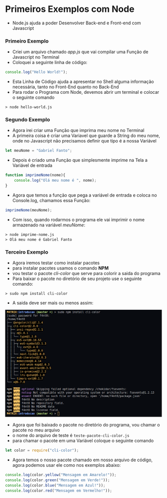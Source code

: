 # Primeiros Exemplos com Node

* Node.js ajuda a poder Desenvolver Back-end e Front-end com Javascript


### Primeiro Exemplo

* Criei um arquivo chamado _app.js_ que vai compilar uma Função de Javascript no Terminal
* Coloquei a seguinte linha de código:

```javascript
console.log("Hello World!");
```
* Esta Linha de Código ajuda a apresentar no Shell alguma informação necessária, tanto no Front-End quanto no Back-End
* Para rodar o Programa com Node, devemos abrir um terminal e colocar o seguinte comando

```shell
> node hello-world.js
```

### Segundo Exemplo

* Agora irei criar uma Função que imprima meu nome no Terminal
* A primeira coisa é criar uma Variavel que guarde a String do meu nome, onde no Javascript não precisamos definir que tipo é a nossa Variável

```javascript
let meuNome = "Gabriel Fanto";
```

* Depois é criado uma Função que simplesmente imprime na Tela a Variável de entrada

```javascript
function imprimeNome(nome){
    console.log("Olá meu nome é ", nome);
}
```

* Agora que temos a função que pega a variável de entrada e coloca no Console.log, chamamos essa Função:

```javascript
imprimeNome(meuNome);
```

* Com isso, quando rodarmos o programa ele vai imprimir o nome armazenado na variável _meuNome_:

```shell
> node imprime-nome.js
> Olá meu nome é Gabriel Fanto
```

### Terceiro Exemplo

* Agora iremos testar como instalar pacotes
* para instalar pacotes usamos o comando **NPM**
* vou testar o pacote _cli-color_ que serve para colorir a saida do programa
* Para baixar o pacote no diretório de seu projeto use o seguinte comando:

```shell
> sudo npm install cli-color
```

* A saida deve ser mais ou menos assim:
<img src="images/npm.png">

* Agora que foi baixado o pacote no diretório do programa, vou chamar o pacote no meu arquivo
* o nome do arquivo de teste é `teste-pacote-cli-color.js`
* para chamar o pacote em uma Variável coloque o seguinte comando

```javascript
let color = require("cli-color");
```

* Agora temos o nosso pacote chamado em nosso arquivo de código, agora podemos usar ele como nos exemplos abaixo:

```javascript
console.log(color.yellow("Mensagem em Amarelo!"));
console.log(color.green("Mensagem em Verde!"));
console.log(color.blue("Mensagem em Azul!"));
console.log(color.red("Mensagem em Vermelho!"));
```